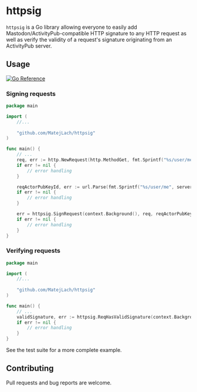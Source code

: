 # httpsig


`httpsig` is a Go library allowing everyone to easily add Mastodon/ActivityPub-compatible HTTP signature to any HTTP request as well 
as verify the validity of a request's signature originating from an ActivityPub server.  

## Usage

[![Go Reference](https://pkg.go.dev/badge/github.com/MatejLach/httpsig.svg)](https://pkg.go.dev/github.com/MatejLach/httpsig)

### Signing requests

```go
package main

import (
	//...
	
	"github.com/MatejLach/httpsig"
)

func main() {
	// ...
	req, err := http.NewRequest(http.MethodGet, fmt.Sprintf("%s/user/me", server.URL), nil)
	if err != nil {
		// error handling
	}

	reqActorPubKeyId, err := url.Parse(fmt.Sprintf("%s/user/me", server.URL))
	if err != nil {
		// error handling
	}

	err = httpsig.SignRequest(context.Background(), req, reqActorPubKeyId, privateKeyPem.String())
	if err != nil {
		// error handling
	}
}
```

### Verifying requests

```go
package main

import (
	//...
	
	"github.com/MatejLach/httpsig"
)

func main() {
	// ...
	validSignature, err := httpsig.ReqHasValidSignature(context.Background(), req, "", true)
	if err != nil { 
		// error handling
	}
}
```

See the test suite for a more complete example. 

## Contributing

Pull requests and bug reports are welcome.

